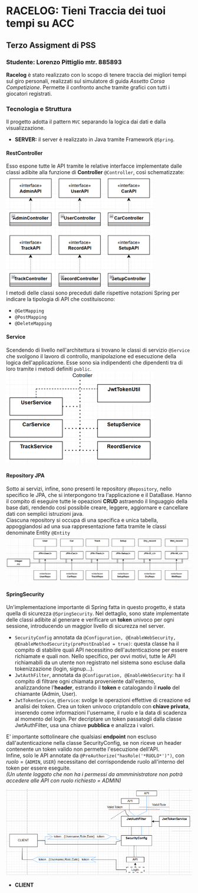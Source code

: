 # RACELOG:  Tieni Traccia dei tuoi tempi su ACC
## Terzo Assigment di PSS
### Studente: Lorenzo Pittiglio mtr. 885893


**Racelog** è stato realizzato con lo scopo di tenere traccia dei migliori tempi  sul giro personali, realizzati sul  simulatore
di guida *Assetto Corsa Competizione*. Permette il confronto anche tramite grafici con tutti i giocatori registrati.
### Tecnologia e Struttura
Il progetto adotta il pattern `MVC`  separando la logica dai dati e dalla visualizzazione.

- **SERVER:**  il  server è realizzato in Java tramite Framework `@Spring`.    
#### RestController ####
Esso espone tutte le API tramite le relative 
interfacce implementate dalle classi adibite alla funzione di **Controller** `@Controller`, così schematizzate:
![schema UML intefacce-controller](img/GuideIMG/interface.png)  
  I metodi delle classi sono preceduti dalle rispettive notazioni Spring per indicare la tipologia di API che costituiscono:  
  - `@GetMapping`
  - `@PostMapping`
  - `@DeleteMapping`

#### Service ####
  Scendendo di livello nell'architettura si trovano le classi di servizio `@Service` che svolgono il lavoro di controllo,
manipolazione ed esecuzione della logica dell'applicazione. Esse sono sia indipendenti che dipendenti tra di loro tramite i metodi
definiti `public`.  
![schema UML servizi](img/GuideIMG/Service.png)  
#### Repository JPA ####
Sotto ai servizi,  infine, sono presenti le repository `@Repository`, nello specifico le JPA, che si interpongono tra l'applicazione
e il DataBase. Hanno il compito di eseguire tutte le opeazioni **CRUD** astraendo il linguaggio della base dati, rendendo cosi
possibile creare, leggere, aggiornare e cancellare dati con semplici istruzioni java.  
Ciascuna repository si occupa di una specifica e unica tabella, appoggiandosi ad una sua rappresentazione fatta tramite le classi
denominate Entity `@Entity`  
![schema UML repo](img/GuideIMG/Repo.png)
#### SpringSecurity ####
Un'implementazione importante di Spring fatta in questo progetto, è stata quella di sicurezza `@SpringSecurity`.
Nel dettaglio, sono state implementate delle classi adibite al generare e verificare un **token** univoco per ogni  sessione, introducendo  un
maggior livello di sicurezza nel server.
  - `SecurityConfig` annotata da `@Configuration, @EnableWebSecurity, @EnableMethodSecurity(prePostEnabled = true)`: questa classe ha il compito di stabilire quali API 
  necessitino dell'autenticazione per essere richiamate e quali non. Nello specifico, per ovvi motivi, tutte le API richiamabili da un utente non  registrato  nel sistema sono escluse
  dalla tokenizzazione  (login, signup...).
  - `JwtAuthFilter`, annotata da `@Configuration, @EnableWebSecurity`:  ha il compito di filtrare ogni chiamata proveniente dall'esterno, analizzandone l'**header**,  estrando  il  **token**
  e catalogando il **ruolo** del   chiamante (Admin, User).
  - `JwtTokenService`, `@Service`: svolge le operazioni effettive di creazione ed analisi dei token. Crea un token univoco criptandolo  con **chiave privata**, inserendo come informazioni
  l'username, il ruolo e la data di scadenza al momento del login. Per decriptare un  token  passatogli dalla classe JwtAuthFilter, usa una chiave **pubblica** e analizza i valori.
  
  E' importante sottolineare che qualsiasi **endpoint** non  escluso dall'autenticazione nella classe SecurityConfig, se non  riceve un   header contenente
un token valido  non  permette l'esecuzione dell'API.  
Infine, solo  le API annotate da `@PreAuthorize("hasRole('*RUOLO*')")`, con  *ruolo* = {`ADMIN`, `USER`} necessitano del corrispondende ruolo  all'interno del token per essere eseguite.  
*(Un utente loggato che non ha i  permessi da  ammministratore non potrà accedere 
alle API con ruolo richiesto  =  ADMIN)*

![schema spring security](img/GuideIMG/SchemaAuth.png)

- **CLIENT** 